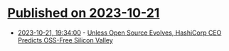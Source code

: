 # [Published on 2023-10-21](index.md)

* [2023-10-21, 19:34:00](https://news.slashdot.org/story/23/10/21/1351255/unless-open-source-evolves-hashicorp-ceo-predicts-oss-free-silicon-valley?utm_source=rss1.0mainlinkanon&utm_medium=feed) - [Unless Open Source Evolves, HashiCorp CEO Predicts OSS-Free Silicon Valley](https://news.slashdot.org/story/23/10/21/1351255/unless-open-source-evolves-hashicorp-ceo-predicts-oss-free-silicon-valley?utm_source=rss1.0mainlinkanon&utm_medium=feed)
